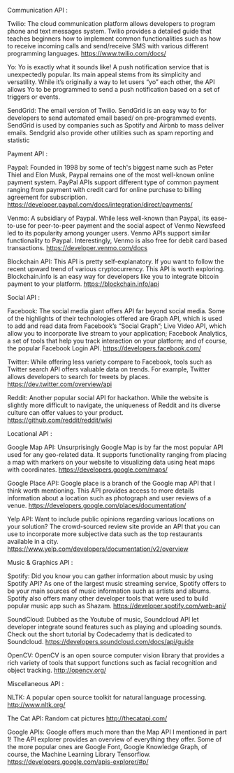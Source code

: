 Communication API :

Twilio: The cloud communication platform allows developers to program phone and text messages system. Twilio provides a detailed guide that teaches beginners how to implement common functionalities such as how to receive incoming calls and send/receive SMS with various different programming languages.
https://www.twilio.com/docs/

Yo: Yo is exactly what it sounds like! A push notification service that is unexpectedly popular. Its main appeal stems from its simplicity and versatility. While it’s originally a way to let users “yo” each other, the API allows Yo to be programmed to send a push notification based on a set of triggers or events.

SendGrid: The email version of Twilio. SendGrid is an easy way to for developers to send automated email based/ on pre-programmed events. SendGrid is used by companies such as Spotify and Airbnb to mass deliver emails. Sendgrid also provide other utilities such as spam reporting and statistic

Payment API :

Paypal: Founded in 1998 by some of tech's biggest name such as Peter Thiel and Elon Musk, Paypal remains one of the most well-known online payment system. PayPal APIs support different type of common payment ranging from payment with credit card for online purchase to billing agreement for subscription.
https://developer.paypal.com/docs/integration/direct/payments/

Venmo: A subsidiary of Paypal. While less well-known than Paypal, its ease-to-use for peer-to-peer payment and the social aspect of Venmo Newsfeed led to its popularity among younger users. Venmo APIs support similar functionality to Paypal. Interestingly, Venmo is also free for debit card based transactions.
https://developer.venmo.com/docs

Blockchain API: This API is pretty self-explanatory. If you want to follow the recent upward trend of various cryptocurrency. This API is worth exploring. Blockchain.info is an easy way for developers like you to integrate bitcoin payment to your platform.
https://blockchain.info/api

Social API :

Facebook: The social media giant offers API far beyond social media. Some of the highlights of their technologies offered are Graph API, which is used to add and read data from Facebook’s “Social Graph”; Live Video API, which allow you to incorporate live stream to your application; Facebook Analytics, a set of tools that help you track interaction on your platform; and of course, the popular Facebook Login API.
https://developers.facebook.com/

Twitter: While offering less variety compare to Facebook, tools such as Twitter search API offers valuable data on trends. For example, Twitter allows developers to search for tweets by places.
https://dev.twitter.com/overview/api

Reddit: Another popular social API for hackathon. While the website is slightly more difficult to navigate, the uniqueness of Reddit and its diverse culture can offer values to your product. 
https://github.com/reddit/reddit/wiki

Locational API :

Google Map API: Unsurprisingly Google Map is by far the most popular API used for any geo-related data. It supports functionality ranging from placing a map with markers on your website to visualizing data using heat maps with coordinates.
https://developers.google.com/maps/

Google Place API: Google place is a branch of the Google map API that I think worth mentioning. This API provides access to more details information about a location such as photograph and user reviews of a venue.
https://developers.google.com/places/documentation/

Yelp API: Want to include public opinions regarding various locations on your solution? The crowd-sourced review site provide an API that you can use to incorporate more subjective data such as the top restaurants available in a city.
https://www.yelp.com/developers/documentation/v2/overview

Music & Graphics API :

Spotify: Did you know you can gather information about music by using Spotify API? As one of the largest music streaming service, Spotify offers to be your main sources of music information such as artists and albums. Spotify also offers many other developer tools that were used to build popular music app such as Shazam.
https://developer.spotify.com/web-api/

SoundCloud: Dubbed as the Youtube of music, Soundcloud API let developer integrate sound features such as playing and uploading sounds. Check out the short tutorial by Codecademy that is dedicated to Soundcloud.
https://developers.soundcloud.com/docs/api/guide

OpenCV: OpenCV is an open source computer vision library that provides a rich variety of tools that support functions such as facial recognition and object tracking.
http://opencv.org/

Miscellaneous API :

NLTK: A popular open source toolkit for natural language processing.
http://www.nltk.org/

The Cat API: Random cat pictures
http://thecatapi.com/

Google APIs: Google offers much more than the Map API I mentioned in part 1! The API explorer provides an overview of everything they offer. Some of the more popular ones are Google Font, Google Knowledge Graph, of course, the Machine Learning Library Tensorflow.
https://developers.google.com/apis-explorer/#p/